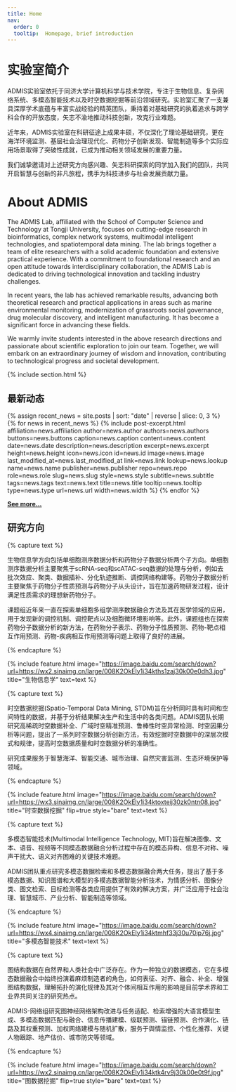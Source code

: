 ```yaml
---
title: Home
nav:
  order: 0
  tooltip:  Homepage, brief introduction
---
```


# 实验室简介

ADMIS实验室依托于同济大学计算机科学与技术学院，专注于生物信息、复杂网络系统、多模态智能技术以及时空数据挖掘等前沿领域研究。实验室汇聚了一支兼具深厚学术底蕴与丰富实战经验的精英团队，秉持着对基础研究的执着追求与跨学科合作的开放态度，矢志不渝地推动科技创新，攻克行业难题。

近年来，ADMIS实验室在科研征途上成果丰硕，不仅深化了理论基础研究，更在海洋环境监测、基层社会治理现代化、药物分子创新发现、智能制造等多个实际应用场景取得了突破性成就，已成为推动相关领域发展的重要力量。

我们诚挚邀请对上述研究方向感兴趣、矢志科研探索的同学加入我们的团队，共同开启智慧与创新的非凡旅程，携手为科技进步与社会发展贡献力量。

# About ADMIS

The ADMIS Lab, affiliated with the School of Computer Science and Technology at Tongji University, focuses on cutting-edge research in bioinformatics, complex network systems, multimodal intelligent technologies, and spatiotemporal data mining. The lab brings together a team of elite researchers with a solid academic foundation and extensive practical experience. With a commitment to foundational research and an open attitude towards interdisciplinary collaboration, the ADMIS Lab is dedicated to driving technological innovation and tackling industry challenges.

In recent years, the lab has achieved remarkable results, advancing both theoretical research and practical applications in areas such as marine environmental monitoring, modernization of grassroots social governance, drug molecular discovery, and intelligent manufacturing. It has become a significant force in advancing these fields.

We warmly invite students interested in the above research directions and passionate about scientific exploration to join our team. Together, we will embark on an extraordinary journey of wisdom and innovation, contributing to technological progress and societal development.


{% include section.html %}

## 最新动态
{% assign recent_news = site.posts | sort: "date" | reverse | slice: 0, 3 %}
{% for news in recent_news %}
  {%
    include post-excerpt.html
    affiliation=news.affiliation
    author=news.author
    authors=news.authors
    buttons=news.buttons
    caption=news.caption
    content=news.content
    date=news.date
    description=news.description
    excerpt=news.excerpt
    height=news.height
    icon=news.icon
    id=news.id
    image=news.image
    last_modified_at=news.last_modified_at
    link=news.link
    lookup=news.lookup
    name=news.name
    publisher=news.publisher
    repo=news.repo
    role=news.role
    slug=news.slug
    style=news.style
    subtitle=news.subtitle
    tags=news.tags
    text=news.text
    title=news.title
    tooltip=news.tooltip
    type=news.type
    url=news.url
    width=news.width
  %}
{% endfor %}

**<a href='./news'>See more...</a>**

## 研究方向

{% capture text %}

生物信息学方向包括单细胞测序数据分析和药物分子数据分析两个子方向。单细胞测序数据分析主要聚焦于scRNA-seq和scATAC-seq数据的处理与分析，例如去批次效应、聚类、数据插补、分化轨迹推断、调控网络构建等。药物分子数据分析主要聚焦于药物分子性质预测与药物分子从头设计，旨在加速药物研发过程，设计满足性质需求的理想新药物分子。

课题组近年来一直在探索单细胞多组学测序数据融合方法及其在医学领域的应用，用于发现新的调控机制、调控靶点以及细胞微环境影响等。此外，课题组也在探索药物分子数据分析的新方法，在药物分子表示、药物分子性质预测、药物-靶点相互作用预测、药物-疾病相互作用预测等问题上取得了良好的进展。

{% endcapture %}

{%
  include feature.html
  image="https://image.baidu.com/search/down?url=https://wx2.sinaimg.cn/large/008K2OkEly1i34kths1zaj30k00e0dh3.jpg"
  title="生物信息学"
  text=text
%}

{% capture text %}

时空数据挖掘(Spatio-Temporal Data Mining, STDM)旨在分析同时具有时间和空间特性的数据，并基于分析结果解决生产和生活中的各类问题。ADMIS团队长期研究高稀疏时空数据补全、广域时空精准预测、鲁棒性时空异常检测、时空因果分析等问题，提出了一系列时空数据分析创新方法，有效挖掘时空数据中的深层次模式和规律，提高时空数据质量和时空数据分析的准确性。

研究成果服务于智慧海洋、智能交通、城市治理、自然灾害监测、生态环境保护等领域。

{% endcapture %}

{%
  include feature.html
  image="https://image.baidu.com/search/down?url=https://wx3.sinaimg.cn/large/008K2OkEly1i34ktoxteij30zk0ntn08.jpg"
  title="时空数据挖掘"
  flip=true
  style="bare"
  text=text
%}

{% capture text %}

多模态智能技术(Multimodal Intelligence Technology, MIT)旨在解决图像、文本、语音、视频等不同模态数据融合分析过程中存在的模态异构、信息不对称、噪声干扰大、语义对齐困难的关键技术难题。

ADMIS团队重点研究多模态数据检索和多模态数据融合两大任务，提出了基于多模态数据、知识图谱和大模型的多模态数据智能分析技术，为情感分析、图像分类、图文检索、目标检测等各类应用提供了有效的解决方案，并广泛应用于社会治理、智慧城市、产业分析、智能制造等领域。


{% endcapture %}

{%
  include feature.html
  image="https://image.baidu.com/search/down?url=https://wx4.sinaimg.cn/large/008K2OkEly1i34ktmhf33j30u70ip76j.jpg"
  title="多模态智能技术"
  text=text
%}

{% capture text %}

图结构数据在自然界和人类社会中广泛存在。作为一种独立的数据模态，它在多模态数据融合中始终扮演着麻烦制造者的角色，如何表征、对齐、融合、补全、增强图结构数据，理解拓扑的演化规律及其对个体间相互作用的影响是目前学术界和工业界共同关注的研究热点。

ADMIS-网络组研究图神经网络架构改进与任务适配、检索增强的大语言模型生成、多模态数据匹配与融合、信息传播建模、级联预测、锚链预测、合作演化、链路及其权重预测、加权网络建模与随机扩散，服务于舆情监控、个性化推荐、关键人物跟踪、地产估价、城市防灾等领域。

{% endcapture %}

{%
  include feature.html
  image="https://image.baidu.com/search/down?url=https://wx2.sinaimg.cn/large/008K2OkEly1i34ktk4rv9j30k00e0t9f.jpg"
  title="图数据挖掘"
  flip=true
  style="bare"
  text=text
%}
